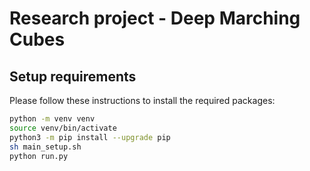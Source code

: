 # Research project - Deep Marching Cubes

## Setup requirements

Please follow these instructions to install the required packages:

```bash
python -m venv venv
source venv/bin/activate
python3 -m pip install --upgrade pip
sh main_setup.sh
python run.py
```